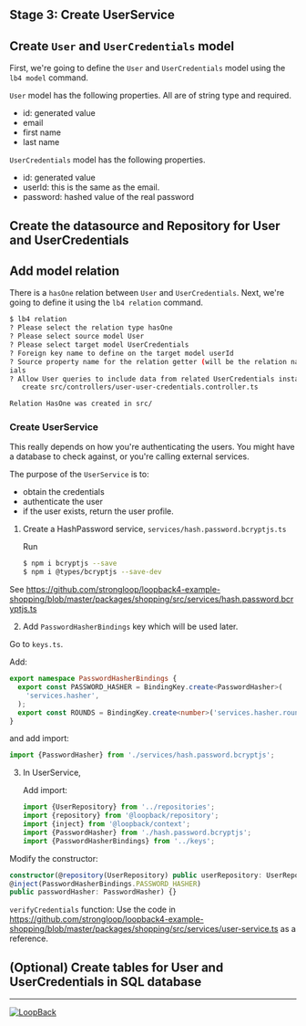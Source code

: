 ## Stage 3: Create UserService

## Create `User` and `UserCredentials` model

First, we're going to define the `User` and `UserCredentials` model using the `lb4 model` command.

`User` model has the following properties. All are of string type and required.

- id: generated value
- email
- first name
- last name

`UserCredentials` model has the following properties.

- id: generated value
- userId: this is the same as the email.
- password: hashed value of the real password

## Create the datasource and Repository for User and UserCredentials

## Add model relation

There is a `hasOne` relation between `User` and `UserCredentials`. Next, we're going to define it using the `lb4 relation` command.

```sh
$ lb4 relation
? Please select the relation type hasOne
? Please select source model User
? Please select target model UserCredentials
? Foreign key name to define on the target model userId
? Source property name for the relation getter (will be the relation name) userCredent
ials
? Allow User queries to include data from related UserCredentials instances? Yes
   create src/controllers/user-user-credentials.controller.ts

Relation HasOne was created in src/
```

### Create UserService

This really depends on how you're authenticating the users. You might have a database to check against, or you're calling external services.

The purpose of the `UserService` is to:

- obtain the credentials
- authenticate the user
- if the user exists, return the user profile.

1. Create a HashPassword service, `services/hash.password.bcryptjs.ts`

   Run

   ```sh
   $ npm i bcryptjs --save
   $ npm i @types/bcryptjs --save-dev
   ```

See https://github.com/strongloop/loopback4-example-shopping/blob/master/packages/shopping/src/services/hash.password.bcryptjs.ts

2. Add `PasswordHasherBindings` key which will be used later.

Go to `keys.ts`.

Add:

```ts
export namespace PasswordHasherBindings {
  export const PASSWORD_HASHER = BindingKey.create<PasswordHasher>(
    'services.hasher',
  );
  export const ROUNDS = BindingKey.create<number>('services.hasher.round');
}
```

and add import:

```ts
import {PasswordHasher} from './services/hash.password.bcryptjs';
```

3. In UserService,

   Add import:

   ```ts
   import {UserRepository} from '../repositories';
   import {repository} from '@loopback/repository';
   import {inject} from '@loopback/context';
   import {PasswordHasher} from './hash.password.bcryptjs';
   import {PasswordHasherBindings} from '../keys';
   ```

Modify the constructor:

```ts
constructor(@repository(UserRepository) public userRepository: UserRepository,
@inject(PasswordHasherBindings.PASSWORD_HASHER)
public passwordHasher: PasswordHasher) {}
```

`verifyCredentials` function: Use the code in https://github.com/strongloop/loopback4-example-shopping/blob/master/packages/shopping/src/services/user-service.ts as a reference.

## (Optional) Create tables for User and UserCredentials in SQL database

---

[![LoopBack](<https://github.com/strongloop/loopback-next/raw/master/docs/site/imgs/branding/Powered-by-LoopBack-Badge-(blue)-@2x.png>)](http://loopback.io/)
